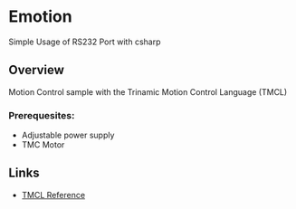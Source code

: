 # Emotion

Simple Usage of RS232 Port with csharp

## Overview

Motion Control sample with the Trinamic Motion Control Language (TMCL)


### Prerequesites:

- Adjustable power supply
- TMC Motor

## Links

- [TMCL Reference](./TMCL_reference.pdf)
